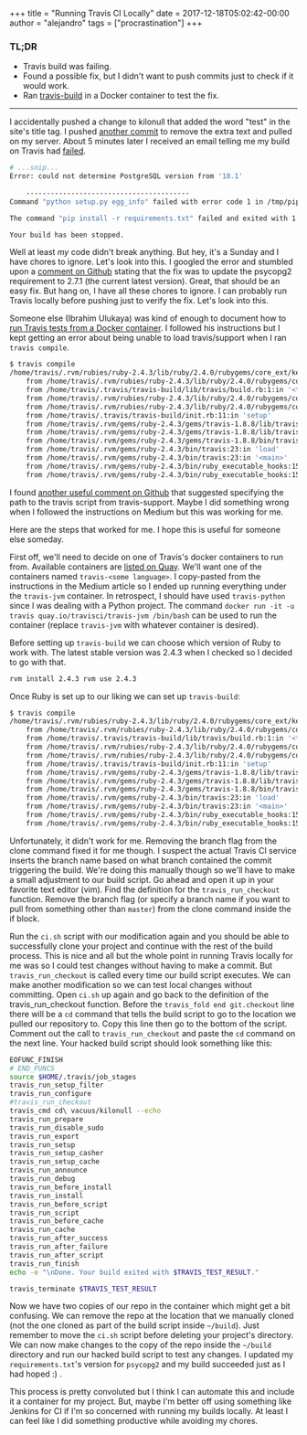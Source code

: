 +++
title = "Running Travis CI Locally"
date = 2017-12-18T05:02:42-00:00
author = "alejandro"
tags = ["procrastination"]
+++

### TL;DR

* Travis build was failing.
* Found a possible fix, but I didn't want to push commits just to check if it would work.
* Ran [travis-build](https://github.com/travis-ci/travis-build) in a Docker container to test the fix.

---

I accidentally pushed a change to kilonull that added the word "test" in the site's title tag. I pushed [another
commit](https://github.com/vacuus/kilonull/commit/455f52f97f508f4c2b2bd0cec6cad33f7eb8e413) to remove the extra text and pulled on
my server. About 5 minutes later I received an email telling me my build on Travis had
[failed](https://travis-ci.org/vacuus/kilonull/builds/317863434).

```bash
# ...snip...
Error: could not determine PostgreSQL version from '10.1'
    
    ----------------------------------------
Command "python setup.py egg_info" failed with error code 1 in /tmp/pip-build-wq2uqxzp/psycopg2/

The command "pip install -r requirements.txt" failed and exited with 1 during .

Your build has been stopped.
```

Well at least *my* code didn't break anything. But hey, it's a Sunday and I have chores to ignore. Let's look into this. I googled
the error and stumbled upon a [comment on Github](https://github.com/psycopg/psycopg2/issues/594#issuecomment-346514672) stating
that the fix was to update the psycopg2 requirement to 2.7.1 (the current latest version). Great, that should be an easy fix. But
hang on, I have all these chores to ignore. I can probably run Travis locally before pushing just to verify the fix. Let's look
into this.

Someone else (Ibrahim Ulukaya) was kind of enough to document how to [run Travis tests from a Docker
container](https://medium.com/google-developers/how-to-run-travisci-locally-on-docker-822fc6b2db2e). I followed his instructions
but I kept getting an error about being unable to load travis/support when I ran `travis compile`.

```bash
$ travis compile
/home/travis/.rvm/rubies/ruby-2.4.3/lib/ruby/2.4.0/rubygems/core_ext/kernel_require.rb:120:in 'require': cannot load such file -- travis/support (LoadError)
	from /home/travis/.rvm/rubies/ruby-2.4.3/lib/ruby/2.4.0/rubygems/core_ext/kernel_require.rb:120:in 'require'
	from /home/travis/.travis/travis-build/lib/travis/build.rb:1:in '<top (required)>'
	from /home/travis/.rvm/rubies/ruby-2.4.3/lib/ruby/2.4.0/rubygems/core_ext/kernel_require.rb:120:in 'require'
	from /home/travis/.rvm/rubies/ruby-2.4.3/lib/ruby/2.4.0/rubygems/core_ext/kernel_require.rb:120:in 'require'
	from /home/travis/.travis/travis-build/init.rb:11:in 'setup'
	from /home/travis/.rvm/gems/ruby-2.4.3/gems/travis-1.8.8/lib/travis/cli/command.rb:197:in 'execute'
	from /home/travis/.rvm/gems/ruby-2.4.3/gems/travis-1.8.8/lib/travis/cli.rb:64:in 'run'
	from /home/travis/.rvm/gems/ruby-2.4.3/gems/travis-1.8.8/bin/travis:18:in '<top (required)>'
	from /home/travis/.rvm/gems/ruby-2.4.3/bin/travis:23:in 'load'
	from /home/travis/.rvm/gems/ruby-2.4.3/bin/travis:23:in '<main>'
	from /home/travis/.rvm/gems/ruby-2.4.3/bin/ruby_executable_hooks:15:in 'eval'
	from /home/travis/.rvm/gems/ruby-2.4.3/bin/ruby_executable_hooks:15:in '<main>'
```

I found [another useful comment on Github](https://github.com/travis-ci/travis-ci/issues/8098#issuecomment-321507488) that
suggested specifying the path to the travis script from travis-support. Maybe I did something wrong when I followed the
instructions on Medium but this was working for me.

Here are the steps that worked for me. I hope this is useful for someone else someday.

First off, we'll need to decide on one of Travis's docker containers to run from. Available containers are [listed on
Quay](https://quay.io/organization/travisci). We'll want one of the containers named `travis-<some language>`. I copy-pasted from
the instructions in the Medium article so I ended up running everything under the `travis-jvm` container. In retrospect, I should
have used `travis-python` since I was dealing with a Python project. The command `docker run -it -u travis
quay.io/travisci/travis-jvm /bin/bash` can be used to run the container (replace `travis-jvm` with whatever container is desired).

Before setting up `travis-build` we can choose which version of Ruby to work with. The latest stable version was 2.4.3 when I
checked so I decided to go with that.

```bash
rvm install 2.4.3 rvm use 2.4.3
```

Once Ruby is set up to our liking we can set up `travis-build`: 

```bash
$ travis compile
/home/travis/.rvm/rubies/ruby-2.4.3/lib/ruby/2.4.0/rubygems/core_ext/kernel_require.rb:120:in 'require': cannot load such file -- travis/support (LoadError)
	from /home/travis/.rvm/rubies/ruby-2.4.3/lib/ruby/2.4.0/rubygems/core_ext/kernel_require.rb:120:in 'require'
	from /home/travis/.travis/travis-build/lib/travis/build.rb:1:in '<top (required)>'
	from /home/travis/.rvm/rubies/ruby-2.4.3/lib/ruby/2.4.0/rubygems/core_ext/kernel_require.rb:120:in 'require'
	from /home/travis/.rvm/rubies/ruby-2.4.3/lib/ruby/2.4.0/rubygems/core_ext/kernel_require.rb:120:in 'require'
	from /home/travis/.travis/travis-build/init.rb:11:in 'setup'
	from /home/travis/.rvm/gems/ruby-2.4.3/gems/travis-1.8.8/lib/travis/cli/command.rb:197:in 'execute'
	from /home/travis/.rvm/gems/ruby-2.4.3/gems/travis-1.8.8/lib/travis/cli.rb:64:in 'run'
	from /home/travis/.rvm/gems/ruby-2.4.3/gems/travis-1.8.8/bin/travis:18:in '<top (required)>'
	from /home/travis/.rvm/gems/ruby-2.4.3/bin/travis:23:in 'load'
	from /home/travis/.rvm/gems/ruby-2.4.3/bin/travis:23:in '<main>'
	from /home/travis/.rvm/gems/ruby-2.4.3/bin/ruby_executable_hooks:15:in 'eval'
	from /home/travis/.rvm/gems/ruby-2.4.3/bin/ruby_executable_hooks:15:in '<main>'
```

Unfortunately, it didn't work for me. Removing the branch flag from the clone command fixed it for me though. I suspect the actual
Travis CI service inserts the branch name based on what branch contained the commit triggering the build. We're doing this
manually though so we'll have to make a small adjustment to our build script. Go ahead and open it up in your favorite text editor
(vim). Find the definition for the `travis_run_checkout` function. Remove the branch flag (or specify a branch name if you want to
pull from something other than `master`) from the clone command inside the if block.

Run the `ci.sh` script with our modification again and you should be able to successfully clone your project and continue with the
rest of the build process. This is nice and all but the whole point in running Travis locally for me was so I could test changes
without having to make a commit. But `travis_run_checkout` is called every time our build script executes. We can make another
modification so we can test local changes without committing. Open `ci.sh` up again and go back to the definition of the
travis_run_checkout function. Before the `travis_fold end git.checkout` line there will be a `cd` command that tells the build
script to go to the location we pulled our repository to. Copy this line then go to the bottom of the script. Comment out the call
to `travis_run_checkout` and paste the `cd` command on the next line. Your hacked build script should look something like this:

```bash
EOFUNC_FINISH
# END_FUNCS
source $HOME/.travis/job_stages
travis_run_setup_filter
travis_run_configure
#travis_run_checkout
travis_cmd cd\ vacuus/kilonull --echo
travis_run_prepare
travis_run_disable_sudo
travis_run_export
travis_run_setup
travis_run_setup_casher
travis_run_setup_cache
travis_run_announce
travis_run_debug
travis_run_before_install
travis_run_install
travis_run_before_script
travis_run_script
travis_run_before_cache
travis_run_cache
travis_run_after_success
travis_run_after_failure
travis_run_after_script
travis_run_finish
echo -e "\nDone. Your build exited with $TRAVIS_TEST_RESULT."

travis_terminate $TRAVIS_TEST_RESULT
```

Now we have two copies of our repo in the container which might get a bit confusing. We can remove the repo at the location that
we manually cloned (not the one cloned as part of the build script inside `~/build`). Just remember to move the `ci.sh` script
before deleting your project's directory. We can now make changes to the copy of the repo inside the `~/build` directory and run
our hacked build script to test any changes. I updated my `requirements.txt`'s version for `psycopg2` and my build succeeded just
as I had hoped :) .

This process is pretty convoluted but I think I can automate this and include it a container for my project. But, maybe I'm better
off using something like Jenkins for CI if I'm so concerned with running my builds locally. At least I can feel like I did
something productive while avoiding my chores.

